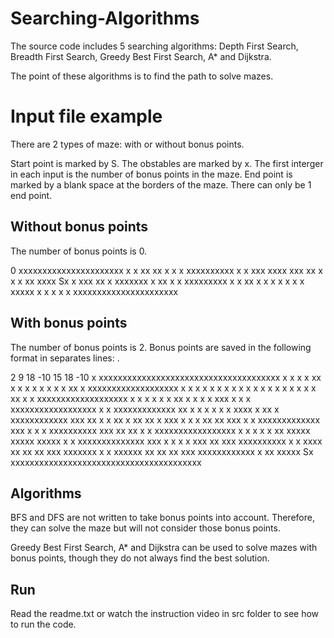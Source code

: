 # Searching-Algorithms

The source code includes 5 searching algorithms: Depth First Search, Breadth First Search, Greedy Best First Search, A* and Dijkstra.

The point of these algorithms is to find the path to solve mazes.

# Input file example

There are 2 types of maze: with or without bonus points.

Start point is marked by S.
The obstables are marked by x.
The first interger in each input is the number of bonus points in the maze.
End point is marked by a blank space at the borders of the maze. There can only be 1 end point.

## Without bonus points

The number of bonus points is 0.

0
xxxxxxxxxxxxxxxxxxxxxx
x   x   xx xx        x
x     x     xxxxxxxxxx
x x   xxx  xxxx xxx xx
  x   x x xx   xxxx Sx
x          xxx xx    x
xxxxxxx x      xx  x x
xxxxxxxxx  x x  xx   x
x          x x  x x  x
xxxxx x  x x x       x
xxxxxxxxxxxxxxxxxxxxxx

## With bonus points

The number of bonus points is 2.
Bonus points are saved in the following format in separates lines: <x> <y> <value>.

2
9 18 -10
15 18 -10
x xxxxxxxxxxxxxxxxxxxxxxxxxxxxxxxxxxxxxx
x x   x   x   xx                       x
x x x x x x x xx x xxxxxxxxxxxxxxxxxxx x
x x x x x x x x  x x                   x
x x x x x x x xx x x xxxxxxxxxxxxxxxxxxx
x   x x x x x xx x x                   x
x xxx   x   x     x xxxxxxxxxxxxxxxxxx x
x  xxxxxxxxxxxxx xx x                  x
x x    x  x    xxxx x xx  x xxxxxxxxxxxx
xxx xx x  x xx      x    xx xx    x  xxx
x           x x xx    xx xxx           x
x  xxxxxxxxxxxxx              xxx  x   x
x                xxxxxxxxxx xxx xx xx  x
x xxxxxxxxxxxxxxxxx       x   x x      x
x                xx xxxxx xxxxx xxxxx  x
x xxxxxxxxxxxxxx      xxx              x
x x            x  xxx xx  xxx xxxxxxxxxx
x x xxxx xx xx xx xxx xxxxxxx          x
x xxxxxx xx xx xx xxx       xxxxxxxxxxxx
x              xx    xxxxx            Sx
xxxxxxxxxxxxxxxxxxxxxxxxxxxxxxxxxxxxxxxx
  
## Algorithms
 
BFS and DFS are not written to take bonus points into account. Therefore, they can solve the maze but will not consider those bonus points.
  
Greedy Best First Search, A* and Dijkstra can be used to solve mazes with bonus points, though they do not always find the best solution.
  
## Run

Read the readme.txt or watch the instruction video in src folder to see how to run the code.
